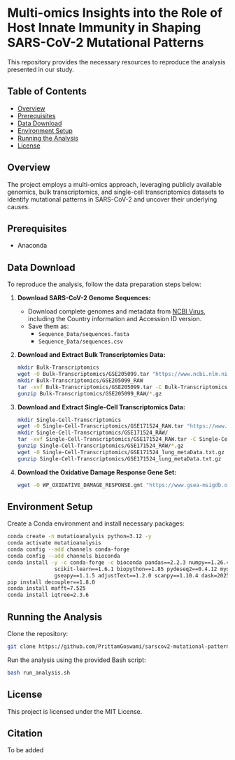# Multi-omics Insights into the Role of Host Innate Immunity in Shaping SARS-CoV-2 Mutational Patterns

This repository provides the necessary resources to reproduce the analysis presented in our study. 

## Table of Contents
- [Overview](#overview)
- [Prerequisites](#prerequisites)
- [Data Download](#data-download)
- [Environment Setup](#environment-setup)
- [Running the Analysis](#running-the-analysis)
- [License](#license)

## Overview
The project employs a multi-omics approach, leveraging publicly available genomics, bulk transcriptomics, and single-cell transcriptomics datasets to identify mutational patterns in SARS-CoV-2 and uncover their underlying causes.

## Prerequisites
- Anaconda

## Data Download
To reproduce the analysis, follow the data preparation steps below:

1. **Download SARS-CoV-2 Genome Sequences:**
   - Download complete genomes and metadata from [NCBI Virus](https://www.ncbi.nlm.nih.gov/labs/virus/vssi/#/virus?SeqType_s=Nucleotide&VirusLineage_ss=Severe%20acute%20respiratory%20syndrome%20coronavirus%202,%20taxid:2697049&QualNum_i=0&Completeness_s=complete&HostLineage_ss=Homo%20sapiens%20(human),%20taxid:9606), including the Country information and Accession ID version.
   - Save them as:
     - `Sequence_Data/sequences.fasta`
     - `Sequence_Data/sequences.csv`

2. **Download and Extract Bulk Transcriptomics Data:**
   ```bash
   mkdir Bulk-Transcriptomics
   wget -O Bulk-Transcriptomics/GSE205099.tar "https://www.ncbi.nlm.nih.gov/geo/download/?acc=GSE205099&format=file"
   mkdir Bulk-Transcriptomics/GSE205099_RAW
   tar -xvf Bulk-Transcriptomics/GSE205099.tar -C Bulk-Transcriptomics/GSE205099_RAW/
   gunzip Bulk-Transcriptomics/GSE205099_RAW/*.gz
   ```

3. **Download and Extract Single-Cell Transcriptomics Data:**
   ```bash
   mkdir Single-Cell-Transcriptomics
   wget -O Single-Cell-Transcriptomics/GSE171524_RAW.tar "https://www.ncbi.nlm.nih.gov/geo/download/?acc=GSE171524&format=file"
   mkdir Single-Cell-Transcriptomics/GSE171524_RAW/
   tar -xvf Single-Cell-Transcriptomics/GSE171524_RAW.tar -C Single-Cell-Transcriptomics/GSE171524_RAW/
   gunzip Single-Cell-Transcriptomics/GSE171524_RAW/*.gz
   wget -O Single-Cell-Transcriptomics/GSE171524_lung_metaData.txt.gz "https://ftp.ncbi.nlm.nih.gov/geo/series/GSE171nnn/GSE171524/suppl/GSE171524%5Flung%5FmetaData%2Etxt%2Egz"
   gunzip Single-Cell-Transcriptomics/GSE171524_lung_metaData.txt.gz
   ```

4. **Download the Oxidative Damage Response Gene Set:**
   ```bash
   wget -O WP_OXIDATIVE_DAMAGE_RESPONSE.gmt "https://www.gsea-msigdb.org/gsea/msigdb/human/download_geneset.jsp?geneSetName=WP_OXIDATIVE_DAMAGE_RESPONSE&fileType=gmt"
   ```

## Environment Setup
Create a Conda environment and install necessary packages:
```bash
conda create -n mutatioanalysis python=3.12 -y
conda activate mutatioanalysis
conda config --add channels conda-forge
conda config --add channels bioconda
conda install -y -c conda-forge -c bioconda pandas==2.2.3 numpy==1.26.4 matplotlib==3.10.1 seaborn==0.13.2 \
               scikit-learn==1.6.1 biopython==1.85 pydeseq2==0.4.12 mygene==3.1.0 numba==0.60.0 platformdirs==4.3.7 \
               gseapy==1.1.5 adjustText==1.2.0 scanpy==1.10.4 dask=2025.2.0 jupyterlab==4.3.5 logomaker==0.8.6 ipykernel==6.29.5
pip install decoupler==1.8.0
conda install mafft=7.525
conda install iqtree=2.3.6
```

## Running the Analysis
Clone the repository:
```bash
git clone https://github.com/PrittamGoswami/sarscov2-mutational-patterns.git
```
Run the analysis using the provided Bash script:
```bash
bash run_analysis.sh
```

## License
This project is licensed under the MIT License.

## Citation
To be added
